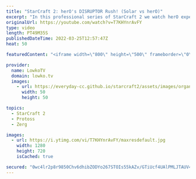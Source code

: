 ```yaml
---
title: "StarCraft 2: herO's DISRUPTOR Rush! (Solar vs herO)"
excerpt: "In this professional series of StarCraft 2 we watch herO experiment with a variety of openers. It seems that the Disruptor rush is currently one of this favourites. In this best-of-5 series he faces off against Solar.  Support my work on Patreon: https://www.patreon.com/lowkotv Become a YouTube member:"
originalUrl: https://youtube.com/watch?v=T7KHYnrAvFY
type: video
length: PT49M35S
publishedDateTime: 2022-03-25T12:57:47Z
heat: 50

featuredContent: "<iframe width=\"800\" height=\"500\" frameborder=\"0\" src=\"https://www.youtube.com/embed/T7KHYnrAvFY\" allow=\"accelerometer; autoplay; encrypted-media; gyroscope; picture-in-picture\" allowfullscreen></iframe>"

provider:
  name: LowkoTV
  domain: lowko.tv
  images:
    - url: https://everyday-cc.github.io/starcraft2/assets/images/organizations/lowko.tv-50x50.jpg
      width: 50
      height: 50

topics:
  - StarCraft 2
  - Protoss
  - Zerg

images:
  - url: https://i.ytimg.com/vi/T7KHYnrAvFY/maxresdefault.jpg
    width: 1280
    height: 720
    isCached: true

secured: "0wc4lr2p8r9850Chv6dhibZODYo267STOIs55kAZv/GTiUcf4UAlPMLJTAUV4vvjDkl6naNfkvN7mg8PHBGbM0oBOEeC/JRHo4BuauU+7sjijM3rdauDK6b7yG2sQRAnaU1DgwnWr3kjV8xLrT1mAw1JltbhJnhN5u18mDnqe0UHLIKjQtmVORjKIIP2SVc7esbsp9hLnPWLDFzIFf/qxVDlOYe/JdBe2wjV/Qdli2TYE80DWNXAtR293XONF6Fft3Q/zAocGas/gDWgaAUOWWtclJxXA4Y90demGOi8LgjD3nCZJ99PUQqW9n7idpcPK8KIDuudQPZjUIWQwsxVl/ob479SHj4ZXGNvX/mUoDdxAgRlgvqmMqzTH1s1vgzuGOzR7AXawDzOUD8zOKccpJ/fQyvzMwc4KVNHHDQn8Gx3lWvVUoM0AMefZuoujDIm;V7BJLtI5RQUWQ+qOLhYaKA=="
---
```


